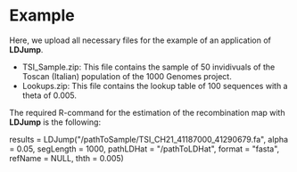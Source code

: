 # Example

Here, we upload all necessary files for the example of an application of **LDJump**. 

* TSI_Sample.zip: This file contains the sample of 50 invidivuals of the Toscan (Italian) population of the 1000 Genomes project. 
* Lookups.zip: This file contains the lookup table of 100 sequences with a theta of 0.005. 

The required R-command for the estimation of the recombination map with **LDJump** is the following: 

results = LDJump("/pathToSample/TSI_CH21_41187000_41290679.fa", alpha = 0.05, segLength = 1000, pathLDHat = "/pathToLDHat",
                format = "fasta", refName = NULL, thth = 0.005)


